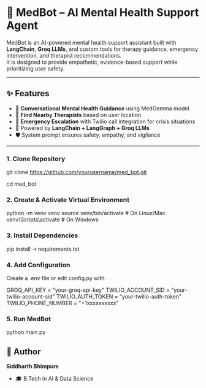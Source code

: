 # 🧠 MedBot – AI Mental Health Support Agent

MedBot is an AI-powered mental health support assistant built with **LangChain**, **Groq LLMs**, and custom tools for therapy guidance, emergency intervention, and therapist recommendations.  
It is designed to provide empathetic, evidence-based support while prioritizing user safety.

---

## ✨ Features
- 🤝 **Conversational Mental Health Guidance** using MedGemma model  
- 📍 **Find Nearby Therapists** based on user location  
- 🚨 **Emergency Escalation** with Twilio call integration for crisis situations  
- 🔗 Powered by **LangChain + LangGraph + Groq LLMs**  
- 🛡️ System prompt ensures safety, empathy, and vigilance  

---

### 1. Clone Repository

git clone https://github.com/yourusername/med_bot.git

cd med_bot

### 2. Create & Activate Virtual Environment
python -m venv venv
source venv/bin/activate   # On Linux/Mac
venv\Scripts\activate      # On Windows

### 3. Install Dependencies
pip install -r requirements.txt

### 4. Add Configuration

Create a .env file or edit config.py with:

GROQ_API_KEY = "your-groq-api-key"
TWILIO_ACCOUNT_SID = "your-twilio-account-sid"
TWILIO_AUTH_TOKEN = "your-twilio-auth-token"
TWILIO_PHONE_NUMBER = "+1xxxxxxxxxx"

### 5. Run MedBot
python main.py



## 👤 Author
**Siddharth Bhimpure**  
- 🎓 B.Tech in AI & Data Science  
